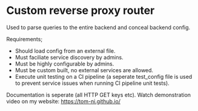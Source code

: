 # Custom reverse proxy router
Used to parse queries to the entire backend and conceal backend config.

Requirements;
- Should load config from an external file.
- Must faciliate service discovery by admins.
- Must be highly configurable by admins.
- Must be custom built, no external services are allowed.
- Execute unit testing on a CI pipeline (a seperate test_config file is used to prevent service issues when running CI pipeline unit tests).

Documentation is seperate (all HTTP GET keys etc).
Watch demonstration video on my website: https://tom-ni.github.io/
